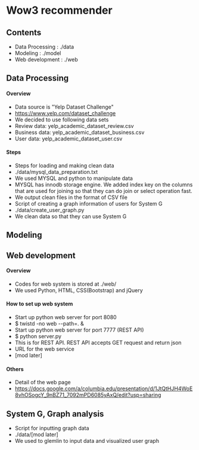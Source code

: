 # Wow3 recommender

## Contents
- Data Processing : ./data
- Modeling : ./model
- Web development : ./web

## Data Processing
#### Overview
- Data source is "Yelp Dataset Challenge" 
 - https://www.yelp.com/dataset_challenge
 - We decided to use following data sets
  -  Review data: yelp_academic_dataset_review.csv
  -  Business data: yelp_academic_dataset_business.csv
  -  User data: yelp_academic_dataset_user.csv

#### Steps
- Steps for loading and making clean data
 - ./data/mysql_data_preparation.txt
  - We used MYSQL and python to manipulate data
  - MYSQL has innodb storage engine. We added index key on the columns that are used for joining so that they can do join or select operation fast.
  - We output clean files in the format of CSV file
- Script of creating a graph information of users for System G 
 - ./data/create_user_graph.py
  - We clean data so that they can use System G

## Modeling


## Web development
#### Overview
- Codes for web system is stored at ./web/
 - We used Python, HTML, CSS(Bootstrap) and jQuery

#### How to set up web system
- Start up python web server for port 8080
 - $ twistd -no web --path=. &
- Start up python web server for port 7777 (REST API)
 - $ python server.py
  - This is for REST API. REST API accepts GET request and return json
- URL for the web service
 - [mod later]

#### Others
- Detail of the web page
 - https://docs.google.com/a/columbia.edu/presentation/d/1JtQtHJH4WoE8vhOSogcY_9nBZ71_7092mPD6085yAxQ/edit?usp=sharing

## System G, Graph analysis
- Script for inputting graph data
 - ./data/[mod later]
  - We used to glemlin to input data and visualized user graph
